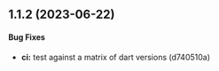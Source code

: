 ## 1.1.2 (2023-06-22)

#### Bug Fixes

* **ci:** test against a matrix of dart versions (d740510a)

